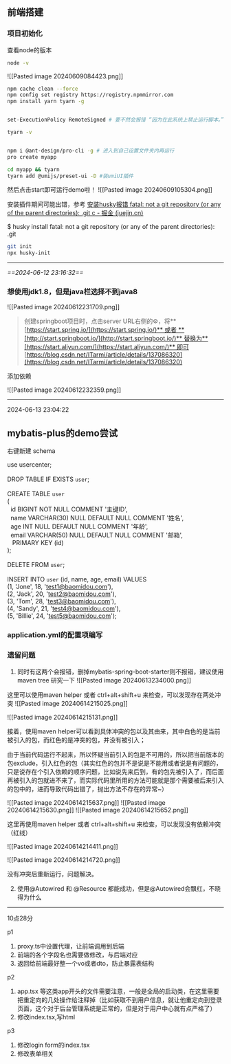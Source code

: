 
## 前端搭建

### 项目初始化

查看node的版本

```bash
node -v
```

![[Pasted image 20240609084423.png]]

```bash
npm cache clean --force
npm config set registry https://registry.npmmirror.com
npm install yarn tyarn -g


set-ExecutionPolicy RemoteSigned # 要不然会报错 “因为在此系统上禁止运行脚本。”

tyarn -v


npm i @ant-design/pro-cli -g # 进入到自己设置文件夹内再运行
pro create myapp

cd myapp && tyarn
tyarn add @umijs/preset-ui -D #装umiUI插件
```

然后点击start即可运行demo啦！
![[Pasted image 20240609105304.png]]

安装插件期间可能出错，参考
[安装husky报错 fatal: not a git repository (or any of the parent directories): .git c - 掘金 (juejin.cn)](https://juejin.cn/post/7077455750171197453)

$ husky install
fatal: not a git repository (or any of the parent directories): .git

```bash
git init
npx husky-init
```

---
_==2024-06-12 23:16:32==_

### 想使用jdk1.8，但是java栏选择不到java8

![[Pasted image 20240612231709.png]]

> 创建springboot项目时，点击server URL右侧的⚙，将**[https://start.spring.io/](https://start.spring.io/)** 或者 **[http://start.springboot.io/](http://start.springboot.io/)** 替换为**[https://start.aliyun.com/](https://start.aliyun.com/)** 即可 [https://blog.csdn.net/ITarmi/article/details/137086320](https://blog.csdn.net/ITarmi/article/details/137086320)

添加依赖

![[Pasted image 20240612232359.png]]

---

2024-06-13 23:04:22

## mybatis-plus的demo尝试

右键新建 schema

use usercenter;    
    
DROP TABLE IF EXISTS `user`;    
    
CREATE TABLE `user`    
(    
    id BIGINT NOT NULL COMMENT '主键ID',    
    name VARCHAR(30) NULL DEFAULT NULL COMMENT '姓名',    
    age INT NULL DEFAULT NULL COMMENT '年龄',    
    email VARCHAR(50) NULL DEFAULT NULL COMMENT '邮箱',    
    PRIMARY KEY (id)    
);    
    
DELETE FROM `user`;    
    
INSERT INTO `user` (id, name, age, email) VALUES    
(1, 'Jone', 18, 'test1@baomidou.com'),    
(2, 'Jack', 20, 'test2@baomidou.com'),    
(3, 'Tom', 28, 'test3@baomidou.com'),    
(4, 'Sandy', 21, 'test4@baomidou.com'),    
(5, 'Billie', 24, 'test5@baomidou.com');

### application.yml的配置项编写

### 遗留问题

1. 同时有这两个会报错，删掉mybatis-spring-boot-starter则不报错，建议使用maven tree 研究一下 ![[Pasted image 20240613234000.png]]
    

这里可以使用maven helper 或者 ctrl+alt+shift+u 来检查，可以发现存在两处冲突 ![[Pasted image 20240614215025.png]]

![[Pasted image 20240614215131.png]]

接着，使用maven helper可以看到具体冲突的包以及其由来，其中白色的是当前被引入的包，而红色的是冲突的包，并没有被引入；

由于当前代码运行不起来，所以怀疑当前引入的包是不可用的，所以把当前版本的包exclude，引入红色的包（其实红色的包并不是说是不能用或者说是有问题的，只是说存在个引入依赖的顺序问题，比如说先来后到，有的包先被引入了，而后面再被引入的包就进不来了，而实际代码里所用的方法可能就是那个需要被后来引入的包中的，进而导致代码出错了，抛出方法不存在的异常~）

![[Pasted image 20240614215637.png]] ![[Pasted image 20240614215630.png]] ![[Pasted image 20240614215652.png]]

这里再使用maven helper 或者 ctrl+alt+shift+u 来检查，可以发现没有依赖冲突（红线）

![[Pasted image 20240614214411.png]]

![[Pasted image 20240614214720.png]]

没有冲突后重新运行，问题解决。

2. 使用@Autowired 和 @Resource 都能成功，但是@Autowired会飘红，不晓得为什么

---
10点28分

p1

1. proxy.ts中设置代理，让前端调用到后端
2. 前端的各个字段名也需要做修改，与后端对应
3. 返回给前端最好整一个vo或者dto，防止暴露表结构

p2

1. app.tsx 等这类app开头的文件需要注意，一般是全局的启动类，在这里需要把重定向的几处操作给注释掉（比如获取不到用户信息，就让他重定向到登录页面，这个对于后台管理系统是正常的，但是对于用户中心就有点严格了）
2. 修改index.tsx,写html

p3

1. 修改login form的index.tsx
2. 修改表单相关
